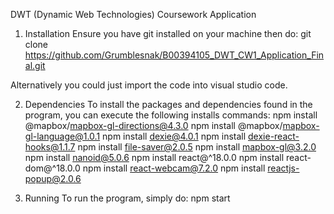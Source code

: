 DWT (Dynamic Web Technologies) Coursework Application

1. Installation
  Ensure you have git installed on your machine then do: 
    git clone https://github.com/Grumblesnak/B00394105_DWT_CW1_Application_Final.git

  Alternatively you could just import the code into visual studio code.

2. Dependencies
  To install the packages and dependencies found in the program, you can execute the following installs commands:
    npm install @mapbox/mapbox-gl-directions@4.3.0
    npm install @mapbox/mapbox-gl-language@1.0.1
    npm install dexie@4.0.1
    npm install dexie-react-hooks@1.1.7
    npm install file-saver@2.0.5
    npm install mapbox-gl@3.2.0
    npm install nanoid@5.0.6
    npm install react@^18.0.0
    npm install react-dom@^18.0.0
    npm install react-webcam@7.2.0
    npm install reactjs-popup@2.0.6

3. Running
  To run the program, simply do:
    npm start
